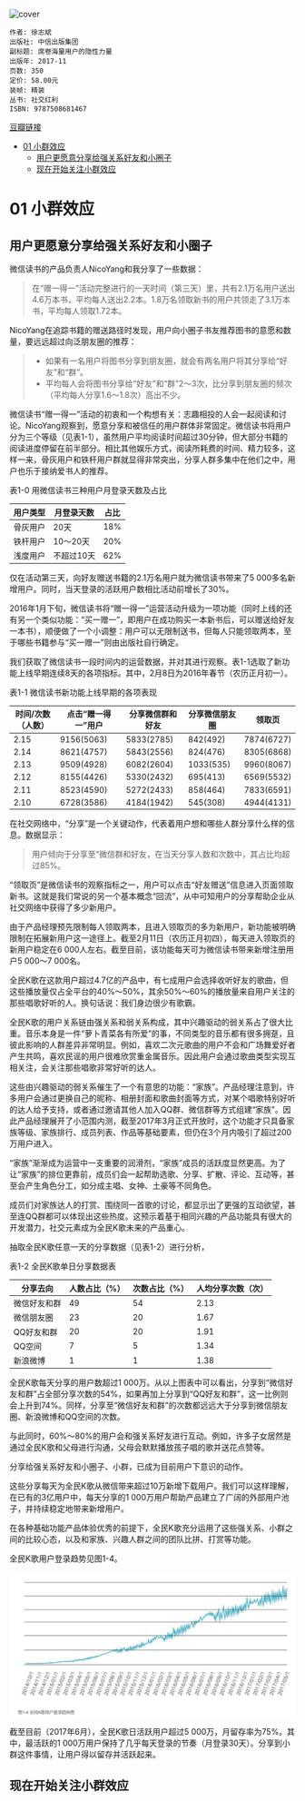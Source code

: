 ![cover](https://img1.doubanio.com/view/subject/s/public/s29621947.jpg)

    作者: 徐志斌
    出版社: 中信出版集团
    副标题: 席卷海量用户的隐性力量
    出版年: 2017-11
    页数: 350
    定价: 58.00元
    装帧: 精装
    丛书: 社交红利
    ISBN: 9787508681467

[豆瓣链接](https://book.douban.com/subject/27168595/)

- [01 小群效应](#01-小群效应)
  - [用户更愿意分享给强关系好友和小圈子](#用户更愿意分享给强关系好友和小圈子)
  - [现在开始关注小群效应](#现在开始关注小群效应)

# 01 小群效应
## 用户更愿意分享给强关系好友和小圈子
微信读书的产品负责人NicoYang和我分享了一些数据：

>在“赠一得一”活动完整进行的一天时间（第三天）里，共有2.1万名用户送出4.6万本书，平均每人送出2.2本。1.8万名领取新书的用户共领走了3.1万本书，平均每人领取1.72本。

NicoYang在追踪书籍的赠送路径时发现，用户向小圈子书友推荐图书的意愿和数量，要远远超过向泛朋友圈的推荐：

>- 如果有一名用户将图书分享到朋友圈，就会有两名用户将其分享给“好友”和“群”。
>- 平均每人会将图书分享给“好友”和“群”2～3次，比分享到朋友圈的频次（平均每人分享1.6～1.8次）高出不少。

微信读书“赠一得一”活动的初衷和一个构想有关：志趣相投的人会一起阅读和讨论。NicoYang观察到，愿意分享和被信任的用户群体非常固定。微信读书将用户分为三个等级（见表1-1），虽然用户平均阅读时间超过30分钟，但大部分书籍的阅读进度停留在前半部分。相比其他娱乐方式，阅读所耗费的时间、精力较多，这样一来，骨灰用户和铁杆用户群就显得非常突出，分享人群多集中在他们之中，用户也乐于接纳爱书人的推荐。

表1-0 用微信读书三种用户月登录天数及占比

用户类型 | 月登录天数 | 占比
-----|-------|---
骨灰用户 | 20天 | 18%
铁杆用户 | 10～20天 | 20%
浅度用户 | 不超过10天 | 62%

仅在活动第三天，向好友赠送书籍的2.1万名用户就为微信读书带来了5 000多名新增用户。同时，当天登录的活跃用户数相比活动前增长了30%。

2016年1月下旬，微信读书将“赠一得一”运营活动升级为一项功能（同时上线的还有另一个类似功能：“买一赠一”，即用户在成功购买一本新书后，可以赠送给好友一本书），顺便做了一个小调整：用户可以无限制送书，但每人只能领取两本，至于哪些书籍参与“买一赠一”则由出版社自行确定。

我们获取了微信读书一段时间内的运营数据，并对其进行观察。表1-1选取了新功能上线早期连续8天的各项指标。其中，2月8日为2016年春节（农历正月初一）。

表1-1 微信读书新功能上线早期的各项表现

时间/次数（人数） | 点击“赠一得一”用户 | 分享微信群和好友 | 分享微信朋友圈 | 领取页
----------|--------|-------------|---------|----
2.15 | 9156(5063) | 5833(2785) | 842(492) | 7874(6727)
2.14 | 8621(4757) | 5843(2556) | 824(476) | 8305(6868)
2.13 | 9509(4928) | 6082(2604) | 1033(535) | 9960(8067)
2.12 | 8155(4426) | 5330(2432) | 695(413) | 6569(5532)
2.11 | 8523(4590) | 5272(2433) | 858(464) | 7833(6591)
2.10 | 6728(3586) | 4184(1942) | 545(308) | 4944(4131)

在社交网络中，“分享”是一个关键动作，代表着用户想和哪些人群分享什么样的信息。数据显示：

>用户倾向于分享至“微信群和好友，在当天分享人数和次数中，其占比均超过85%。

“领取页”是微信读书的观察指标之一，用户可以点击“好友赠送”信息进入页面领取新书。这就是我们常说的另一个基本概念“回流”，从中可知用户的分享帮助企业从社交网络中获得了多少新用户。

由于产品经理预先限制每人领取两本，且进入领取页的多为新用户，新功能被明确限制在拓展新用户这一途径上。截至2月11日（农历正月初四），每天进入领取页的新用户稳定在6 000人左右。截至目前，该功能每天可为微信读书带来新增注册用户5 000～7 000名。

全民K歌在这款用户超过4.7亿的产品中，有七成用户会选择收听好友的歌曲，但这些播放量仅占全平台的40%～50%，其余50%～60%的播放量来自用户关注的那些唱歌好听的人。换句话说：我们身边很少有歌霸。

全民K歌的用户关系链由强关系和弱关系构成，其中兴趣驱动的弱关系占了很大比重。音乐本身是一件“萝卜青菜各有所爱”的事，不同类型的音乐都有很多拥趸，且彼此影响的人群差异非常明显。例如，喜欢二次元歌曲的用户不会和广场舞爱好者产生共鸣，喜欢民谣的用户很难欣赏重金属音乐。因此用户会通过歌曲类型实现互相关注，会关注那些唱歌非常好听的达人。

这些由兴趣驱动的弱关系催生了一个有意思的功能：“家族”。产品经理注意到，许多用户会通过更换自己的昵称、相册封面和歌曲封面等方式，对某个唱歌特别好听的达人给予支持，或者通过邀请其他人加入QQ群、微信群等方式组建“家族”。因此产品经理展开了小范围内测，截至2017年3月正式开放时，这个功能才只具备家族等级、家族排行、成员列表、作品等基础要素，但仍在3个月内吸引了超过200万用户进入。

“家族”渐渐成为运营中一支重要的润滑剂，“家族”成员的活跃度显然更高。为了让“家族”的排位更靠前，成员们会一起帮助选歌、分享、扩散、评论、互动等，甚至会产生角色分工，如分成主唱、女神、土豪等不同角色。

成员们对家族达人的打赏、围绕同一首歌的讨论，都显示出了更强的互动欲望，甚至连QQ群都可以体现出这些热度。这预示着基于相同兴趣的产品功能具有很大的开发潜力，社交元素成为全民K歌未来的产品重心。

抽取全民K歌任意一天的分享数据（见表1-2）进行分析，

表1-2 全民K歌单日分享数据表

分享去向 | 人数占比（%） | 次数占比（%） | 人均分享次数（次）
-----|---------|---------|----------
微信好友和群 | 49 | 54 | 2.13
微信朋友圈 | 23 | 20 | 1.67
QQ好友和群 | 20 | 20 | 1.91
QQ空间 | 7 | 5 | 1.34
新浪微博 | 1 | 1 | 1.38

全民K歌每天分享的用户数超过1 000万。从以上图表中可以看出，分享到“微信好友和群”占全部分享次数的54%，如果再加上分享到“QQ好友和群”，这一比例则会上升到74%。同样，分享至“微信好友和群”的次数都远远大于分享到微信朋友圈、新浪微博和QQ空间的次数。

与此同时，60%～80%的用户会和强关系好友进行互动。例如，许多子女居然是通过全民K歌和父母进行沟通，父母会默默播放孩子唱的歌并送花点赞等。

分享给强关系好友和小圈子、小群，已成为目前用户下意识的动作。

这些分享每天为全民K歌从微信带来超过10万新增下载用户。我们可以这样理解，在已有的3亿用户中，每天分享的1 000万用户帮助产品建立了广阔的外部用户池子，并持续稳定地带来新增用户。

在各种基础功能产品体验优秀的前提下，全民K歌充分运用了这些强关系、小群之间的比较心态，以及和家族、兴趣人群之间的团队比拼、打赏等功能。

全民K歌用户登录趋势见图1-4。

![](SmallGroup1.png)

截至目前（2017年6月），全民K歌日活跃用户超过5 000万，月留存率为75%。其中，最活跃的1 000万用户保持了几乎每天登录的节奏（月登录30天）。分享到小群这件事情，让用户得以留存并活跃起来。

## 现在开始关注小群效应

